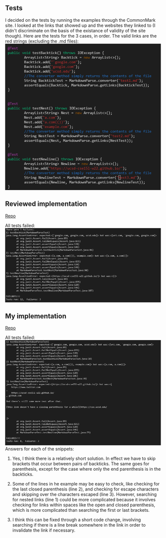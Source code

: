## Tests
I decided on the tests by running the examples through the CommonMark site. I looked at the links that showed up and the websites they linked to (I didn't discriminate on the basis of the existance of validity of the site though). Here are the tests for the 3 cases, in order. The valid links are the red strings (excluding the .md files):
![Image](Tests.png)
## Reviewed implementation
[Repo](https://github.com/austin-li/CSE15L-TheLunaMoths)

All tests failed:
![Image](TheirTests.png)
## My implementation
[Repo](https://github.com/okulkarni573/markdown-parse-main)

All tests failed:
![Image](MyTests.png)
Answers for each of the snippets:

1.  Yes, I think there is a relatively short solution. In effect we have to skip brackets  that occur between pairs of backticks. The same goes for parenthesis, except for the case where only the end parenthesis is in the backticks.

2. Some of the lines in he example may be easy to check, like checking for the last closed parenthesis (line 2), and checking for escape characters and skipping over the characters escaped (line 3). However, searching for nested links (line 1) could be more complicated because it involves checking for links within spaces like the open and closed parenthesis, which is more complicated than searching the first or last brackets.

3. I think this can be fixed through a short code change, involving searching if there is a line break somewhere in the link in order to invalidate the link if necessary.